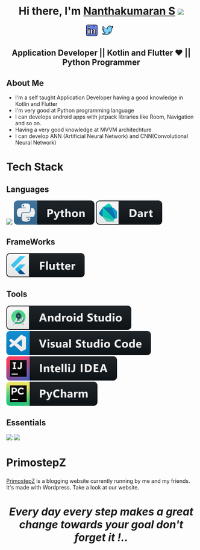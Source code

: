 <div align="center">
   <h1>Hi there, I'm <a href="https://nanthakumaran.now.sh/">Nanthakumaran S</a> <img src="https://media.giphy.com/media/hvRJCLFzcasrR4ia7z/giphy.gif" width="25px"> </h1>
</div>

<p align='center'>
   <a href="https://www.linkedin.com/in/nanthakumaran-senthil-nathan-6aa65b191/"><img height="30" src="https://raw.githubusercontent.com/8bithemant/8bithemant/master/linkedin.png?raw=true"></a>&nbsp;&nbsp;
<a href="https://twitter.com/nanthakumaran_/"><img height="30" src="https://raw.githubusercontent.com/8bithemant/8bithemant/master/twitter.png?raw=true"></a>&nbsp;&nbsp;
 </p>

## <p align='center'>Application Developer || Kotlin and Flutter ❤ || Python Programmer </p>

## About Me
- I'm a self taught Application Developer having a good knowledge in Kotlin and Flutter
- I'm very good at Python programming language
- I can develops android apps with jetpack libraries like Room, Navigation and so on.
- Having a very good knowledge at MVVM architechture
- I can develop ANN (Artificial Neural Network) and CNN(Convolutional Neural Network)

## <h1> Tech Stack </h1>

## Languages


  [<img src="https://img.shields.io/badge/-Kotlin-black?style=flat&logo=kotlin&logowidth=100" width="100px">](https://kotlinlang.org/)
  [<img src="https://github.com/MikeCodesDotNET/ColoredBadges/raw/master/svg/dev/languages/python.svg" >](https://www.python.org/)
  [<img src="https://github.com/MikeCodesDotNET/ColoredBadges/raw/master/svg/dev/languages/dart_colour.svg" >](https://dart.dev/)


## FrameWorks

  [<img src="https://github.com/MikeCodesDotNET/ColoredBadges/raw/master/svg/dev/frameworks/flutter.svg">](flutter.dev)


## Tools

   [<img src="https://github.com/MikeCodesDotNET/ColoredBadges/raw/master/svg/dev/tools/android_studio_colour.svg" >](https://developer.android.com/studio)
   [<img src="https://github.com/MikeCodesDotNET/ColoredBadges/raw/master/svg/dev/tools/visualstudio_code.svg">](https://code.visualstudio.com/)
   [<img src="https://github.com/MikeCodesDotNET/ColoredBadges/raw/master/svg/dev/tools/jetbrains_intellij.svg">](https://www.jetbrains.com/idea/)
   [<img src="https://github.com/MikeCodesDotNET/ColoredBadges/raw/master/svg/dev/tools/jetbrains_pycharm.svg">](https://www.jetbrains.com/pycharm/)

## Essentials

[<img src="https://img.shields.io/badge/-Git-black?style=flat&logo=git&logowidth=100" width="100px" >](https://github.com/nanthakumaran-s) [<img src="https://img.shields.io/badge/-GitHub-181717?style=flat&logo=github&logowidth=100" width="100px" >](https://github.com/nanthakumaran-s)

# PrimostepZ <h3> 
[PrimostepZ](https://primostepz.come)</h3>  is a blogging website currently running by me and my friends. It's made with Wordpress. Take a look at our website.

<h1 align='center'><i>Every day every step makes a great change towards your goal don't forget it !..</i></h1>

[![]()](https://github.com/nanthakumaran-s)
